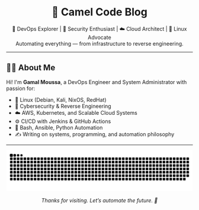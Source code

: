 <h1 align="center">🌟 Camel Code Blog</h1>

<p align="center">
🚀 DevOps Explorer | 🔐 Security Enthusiast | ☁️ Cloud Architect | 🐧 Linux Advocate  
<br>
Automating everything — from infrastructure to reverse engineering.
</p>



---

## 👨‍💻 About Me

Hi! I'm **Gamal Moussa**, a DevOps Engineer and System Administrator with passion for:

- 🐧 Linux (Debian, Kali, NixOS, RedHat)
- 🔐 Cybersecurity & Reverse Engineering
- ☁️ AWS, Kubernetes, and Scalable Cloud Systems
- ⚙️ CI/CD with Jenkins & GitHub Actions
- 🧰 Bash, Ansible, Python Automation
- ✍️ Writing on systems, programming, and automation philosophy

---

<p align="center">
  <img src="https://raw.githubusercontent.com/platane/snk/output/github-contribution-grid-snake.svg" alt="snake animation" />
</p>

<p align="center"><i>Thanks for visiting. Let’s automate the future. 🐫</i></p>
